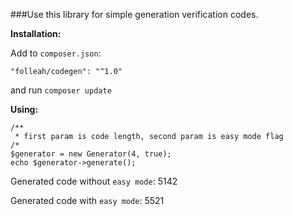 ###Use this library for simple generation verification codes.

**Installation:**

Add to `composer.json`:
```
"folleah/codegen": "^1.0"
```
and run `composer update`

**Using:**
```$php
/**
 * first param is code length, second param is easy mode flag
/*
$generator = new Generator(4, true);
echo $generator->generate();
```

Generated code without `easy mode`: 5142

Generated code with `easy mode`: 5521